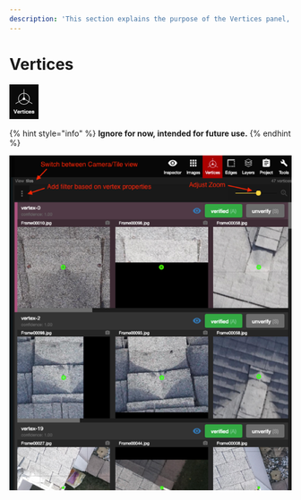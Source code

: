 ```yaml
---
description: 'This section explains the purpose of the Vertices panel, and how to use it.'
---
```


# Vertices

![No hotkey available](.gitbook/assets/vertices%20%281%29.png)

{% hint style="info" %}
**Ignore for now, intended for future use.**
{% endhint %}

![](.gitbook/assets/vertices.png)

